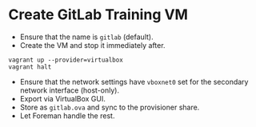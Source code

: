 # Create GitLab Training VM

- Ensure that the name is `gitlab` (default).
- Create the VM and stop it immediately after.

```
vagrant up --provider=virtualbox
vagrant halt
```

- Ensure that the network settings have `vboxnet0` set for the secondary network interface (host-only).
- Export via VirtualBox GUI.
- Store as `gitlab.ova` and sync to the provisioner share.
- Let Foreman handle the rest.
